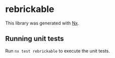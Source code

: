 # rebrickable

This library was generated with [Nx](https://nx.dev).

## Running unit tests

Run `nx test rebrickable` to execute the unit tests.
